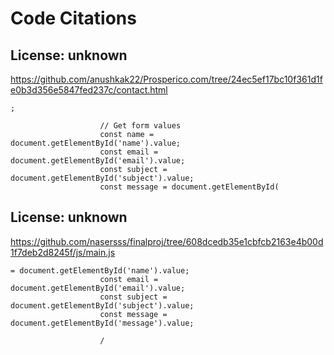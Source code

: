 # Code Citations

## License: unknown
https://github.com/anushkak22/Prosperico.com/tree/24ec5ef17bc10f361d1fe0b3d356e5847fed237c/contact.html

```
;
                    
                    // Get form values
                    const name = document.getElementById('name').value;
                    const email = document.getElementById('email').value;
                    const subject = document.getElementById('subject').value;
                    const message = document.getElementById(
```


## License: unknown
https://github.com/nasersss/finalproj/tree/608dcedb35e1cbfcb2163e4b00d1f7deb2d8245f/js/main.js

```
= document.getElementById('name').value;
                    const email = document.getElementById('email').value;
                    const subject = document.getElementById('subject').value;
                    const message = document.getElementById('message').value;
                    
                    /
```

